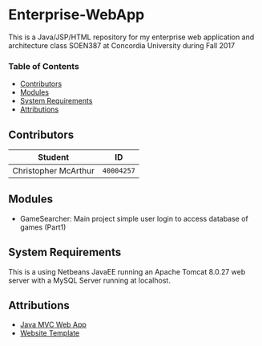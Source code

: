 # Enterprise-WebApp
This is a Java/JSP/HTML repository for my enterprise web application and architecture class SOEN387 at Concordia University during Fall 2017

### Table of Contents
- [Contributors](#contributors)
- [Modules](#Modules)
- [System Requirements](#System-Requirements)
- [Attributions](#Attributions)

## Contributors
**Student** | **ID**
:---:| ---
Christopher McArthur | `40004257`

## Modules
- GameSearcher: Main project simple user login to access database of games (Part1)

## System Requirements
This is a using Netbeans JavaEE running an Apache Tomcat 8.0.27 web server with a MySQL Server running at localhost.

## Attributions
- [Java MVC Web App](http://forum.codecall.net/topic/72183-mvc-application-in-java/)
- [Website Template](https://www.w3schools.com/bootstrap/bootstrap_templates.asp)
